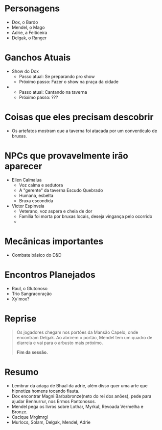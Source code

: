 # Personagens
- Dox, o Bardo
- Mendel, o Mago
- Adrie, a Feiticeira
- Delgak, o Ranger
# Ganchos Atuais
- Show do Dox
  - Passo atual: Se preparando pro show
  - Próximo passo: Fazer o show na praça da cidade
- 
  - Passo atual: Cantando na taverna
  - Próximo passo: ???
# Coisas que eles precisam descobrir
- Os artefatos mostram que a taverna foi atacada por um conventículo de bruxas.

# NPCs que provavelmente irão aparecer
- Ellen Calmalua
  - Voz calma e sedutora
  - A "gerente" da taverna Escudo Quebrado
  - Humana, esbelta
  - Bruxa escondida
- Victor Espinveia
  - Veterano, voz aspera e cheia de dor
  - Família foi morta por bruxas locais, deseja vingança pelo ocorrido
  - 
# Mecânicas importantes
- Combate básico do D&D
# Encontros Planejados
- Raul, o Glutonoso
- Trio Sangracoração
- Xy'mox?
# Reprise
>Os jogadores chegam nos portões da Mansão Capelo, onde encontram Delgak.
>Ao abrirem o portão, Mendel tem um quadro de diarreia e vai para o arbusto mais próximo.
>
>**Fim da sessão.**
# Resumo
- Lembrar da adaga de Bhaal da adrie, além disso quer uma arte que hipnotiza homens tocando flauta.
- Dox encontrar Magni Barbabronze(neto do rei dos anões), pede para ajudar Benhurrur, nos Ermos Pantonosos.
- Mendel pega os livros sobre Lothar, Myrkul, Revoada Vermelha e Bronze.
- Cacique Mrglmrgl
- Murlocs, Solam, Delgak, Mendel, Adrie